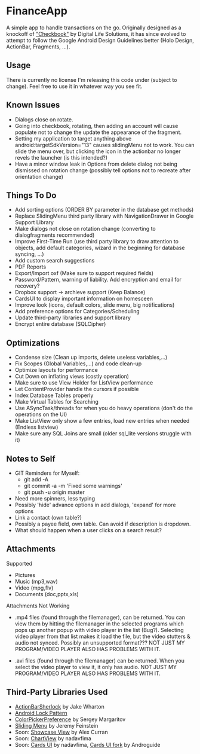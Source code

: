 FinanceApp
================

A simple app to handle transactions on the go. Originally designed as a knockoff of ["Checkbook"](https://play.google.com/store/apps/details?id=com.tts.checkbookenhanced#?t=W251bGwsMSwxLDIxMiwiY29tLnR0cy5jaGVja2Jvb2tlbmhhbmNlZCJd) by Digital Life Solutions, it has since evolved to attempt to follow the Google Android Design Guidelines better (Holo Design, ActionBar, Fragments, ...). 

Usage
-----
There is currently no license I'm releasing this code under (subject to change). Feel free to use it in whatever way you see fit. 

Known Issues
--------------------------------------
* Dialogs close on rotate.
* Going into checkbook, rotating, then adding an account will cause populate not to change the update the appearance of the fragment.
* Setting my application to target anything above android:targetSdkVersion="13" causes slidingMenu not to work. You can slide the menu over, but clicking the icon in the actionbar no longer revels the launcher (is this intended?)
* Have a minor window leak in Options from delete dialog not being dismissed on rotation change (possibly tell options not to recreate after orientation change)

Things To Do
--------------------------------------
* Add sorting options (ORDER BY parameter in the database get methods)
* Replace SlidingMenu third party library with NavigationDrawer in Google Support Library
* Make dialogs not close on rotation change (converting to dialogfragments recommended)
* Improve First-Time Run (use third party library to draw attention to objects, add default categories, wizard in the beginning for database syncing, ...)
* Add custom search suggestions
* PDF Reports
* Export/Import oxf (Make sure to support required fields)
* Password/Pattern, warning of liability. Add encryption and email for recovery?
* Dropbox support -> archieve support (Keep Balance)
* CardsUI to display important information on homesceen
* Improve look (icons, default colors, slide menu, big notifications)
* Add preference options for Categories/Scheduling
* Update third-party libraries and support library
* Encrypt entire database (SQLCipher)


Optimizations
--------------------------------------
* Condense size (Clean up imports, delete useless variables,...)
* Fix Scopes (Global Variables,...) and code clean-up
* Optimize layouts for performance
* Cut Down on inflating views (costly operation)
* Make sure to use View Holder for ListView performance
* Let ContentProvider handle the cursors if possible
* Index Database Tables properly
* Make Virtual Tables for Searching
* Use ASyncTask/threads for when you do heavy operations (don't do the operations on the UI)
* Make ListView only show a few entries, load new entries when needed (Endless listview)
* Make sure any SQL Joins are small (older sql_lite versions struggle with it)


Notes to Self
--------------------------------------
* GIT Reminders for Myself:
	- git add -A
	- git commit -a -m 'Fixed some warnings'
	- git push -u origin master
* Need more spinners, less typing
* Possibly 'hide' advance options in add dialogs, 'expand' for more options
* Link a contact (own table?)
* Possibly a payee field, own table. Can avoid if description is dropdown.
* What should happen when a user clicks on a search result?


Attachments
---------------------------------------
Supported
- Pictures
- Music (mp3,wav)
- Video (mpg,flv)
- Documents (doc,pptx,xls)

Attachments Not Working
- .mp4 files (found through the filemanager), can be returned. You can view them by hitting the filemanager in the selected programs which pops up another popup with video player in the list (Bug?). Selecting video player from that list makes it load the file, but the video stutters & audio not synced. Possibly an unsupported format??? NOT JUST MY PROGRAM/VIDEO PLAYER ALSO HAS PROBLEMS WITH IT.

- .avi files (found through the filemanager) can be returned. When you select the video player to view it, it only has audio. NOT JUST MY PROGRAM/VIDEO PLAYER ALSO HAS PROBLEMS WITH IT.

Third-Party Libraries Used
------------------------------------------
* [ActionBarSherlock](http://actionbarsherlock.com/) by Jake Wharton
* [Android Lock Pattern](https://code.google.com/p/android-lockpattern/)
* [ColorPickerPreference](https://github.com/attenzione/android-ColorPickerPreference) by Sergey Margaritov
* [Sliding Menu](https://github.com/jfeinstein10/SlidingMenu/) by Jeremy Feinstein
* Soon: [Showcase View](https://github.com/Espiandev/ShowcaseView) by Alex Curran
* Soon: [ChartView](https://github.com/nadavfima/ChartView/) by nadavfima
* Soon: [Cards UI](https://github.com/nadavfima/cardsui-for-android) by nadavfima, [Cards UI fork](https://github.com/Androguide/cardsui-for-android) by Androguide
